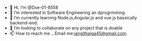 - 👋 Hi, I’m @Dse-01-8558
- 👀 I’m interested in Software Engineering an dprogrmming
- 🌱 I’m currently learning Node.js,Angular.js and vue.js bassically backend-end.
- 💞️ I’m looking to collaborate on any project that is doable
- 📫 How to reach me ...Email me:iangithaiga45@gmail.com.

<!---
Dse-01-8558/Dse-01-8558 is a ✨ special ✨ repository because its `README.md` (this file) appears on your GitHub profile.
You can click the Preview link to take a look at your changes.
--->
